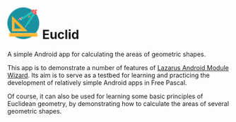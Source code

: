 # <img src="images\geometry.png" alt="Euclid" style="zoom:150%;"/> Euclid
A simple Android app for calculating the areas of geometric shapes.

This app is to demonstrate a number of features of [Lazarus Android Module Wizard](https://github.com/jmpessoa/lazandroidmodulewizard). Its aim is to serve as a testbed for learning and practicing the development of relatively simple Android apps in Free Pascal.

Of course, it can also be used for learning some basic principles of Euclidean geometry, by demonstrating how to calculate the areas of several geometric shapes.





